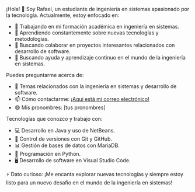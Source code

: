 ¡Hola! 👋 Soy Rafael, un estudiante de ingeniería en sistemas apasionado por la tecnología. Actualmente, estoy enfocado en:

- 🔭 Trabajando en mi formación académica en ingeniería en sistemas.
- 🌱 Aprendiendo constantemente sobre nuevas tecnologías y metodologías.
- 👯 Buscando colaborar en proyectos interesantes relacionados con desarrollo de software.
- 🤔 Buscando ayuda y aprendizaje continuo en el mundo de la ingeniería en sistemas.

Puedes preguntarme acerca de:

- 💬 Temas relacionados con la ingeniería en sistemas y desarrollo de software.
- 📫 Cómo contactarme: [¡Aquí está mi correo electrónico!](mailto:tuemail@example.com)
- 😄 Mis pronombres: [tus pronombres]

Tecnologías que conozco y trabajo con:

- 💻 Desarrollo en Java y uso de NetBeans.
- 🧠 Control de versiones con Git y GitHub.
- 📊 Gestión de bases de datos con MariaDB.
- 🐍 Programación en Python.
- 🖥️ Desarrollo de software en Visual Studio Code.

⚡ Dato curioso: ¡Me encanta explorar nuevas tecnologías y siempre estoy listo para un nuevo desafío en el mundo de la ingeniería en sistemas!

